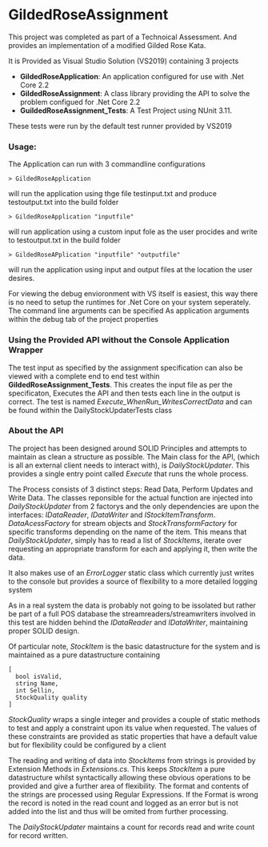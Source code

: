 # GildedRoseAssignment

This project was completed as part of a Technoical Assessment. And provides an implementation of a modified Gilded Rose Kata.

It is Provided as Visual Studio Solution (VS2019) containing 3 projects

* **GildedRoseApplication**: An application configured for use with .Net Core 2.2
* **GildedRoseAssignment**: A class library providing the API to solve the problem configued for .Net Core 2.2
* **GuildedRoseAssignment_Tests**: A Test Project using NUnit 3.11. 

These tests were run by the default test runner provided by VS2019

### Usage:

The Application can run with 3 commandline configurations

    > GildedRoseApplication  
will run the application using thge file testinput.txt and produce testoutput.txt into the build folder

    > GildedRoseApplication "inputfile" 
    
will run application using a custom input fole as the user procides and write to testoutput.txt in the build folder

    > GildedRoseAPplication "inputfile" "outputfile" 
    
will run the application using input and output files at the location the user desires.

For viewing the debug envioronment with VS itself is easiest, this way there is no need to setup the runtimes for .Net Core on your system 
seperately. The command line arguments can be specified As application arguments within the debug tab of the project properties

### Using the Provided API without the Console Application Wrapper 

The test input as specified by the assignment specification can also be viewed with a complete end to end test within **GildedRoseAssignment_Tests**. This creates the 
input file as per the specificaton, Executes the API and then tests each line in the output is correct.  The test is named *Execute_WhenRun_WritesCorrectData* and can 
be found within the DailyStockUpdaterTests class

### About the API

The project has been designed around SOLID Principles and attempts to maintain as clean a structure as possible. The Main class for the  API, (which is all an 
external client needs to interact with), is *DailyStockUpdater*. This provides a single entry point called *Execute* that runs the whole process. 

The Process consists of 3 distinct steps: Read Data, Perform Updates and Write Data. The classes reponsible for the actual function are injected into
*DailyStockUpdater* from 2 factorys and the only dependencies are upon the interfaces: *IDataReader*, *IDataWriter* and *IStockItemTransform*. 
*DataAcessFactory* for stream objects and *StockTransformFactory* for specific transforms depending on the name of the item. This means that 
*DailyStockUpdater*, simply has to read a list of *StockItems*, iterate over requesting an appropriate transform for each and applying it, then
write the data. 

It also makes use of an *ErrorLogger* static class which currently just writes to the console but provides a source of flexibility to a more
detailed logging system 

As in a real system the data is probably not going to be issolated but rather be part of a full POS database the streamreaders/streamwriters 
involved in this test are hidden behind the *IDataReader* and *IDataWriter*, maintaining proper SOLID design.

Of particular note, *StockItem* is the basic datastructure for the system and is maintained as a pure datastructure containing 

    [
      bool isValid,
      string Name,
      int Sellin,
      StockQuality quality
    ]

*StockQuality* wraps a single integer and provides a couple of static methods to test and apply a constraint upon its value when requested.
The values of these constraints are provided as static properties that have a default value but for flexibility could be configured by a client

The reading and writing of data into *StockItems* from strings is provided by Extension Methods in *Extensions.cs*. This keeps *StockItem* a pure datastructure whilst 
syntactically allowing these obvious operations to be provided and give a further area of flexibility. The format and contents of the strings are processed using 
Regular Expressions. If the Format is wrong the record is noted in the read count and logged as an error but is not added into the list and thus will be omited from 
further processing.   

The *DailyStockUpdater* maintains a count for records read and write count for record written. 


